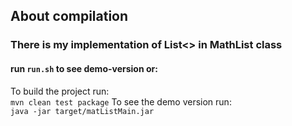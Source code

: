 ## About compilation ##
### There is my implementation of List<> in MathList<T extends Number> class ###
#### run `run.sh` to see demo-version or: ####
To build the project run:\
`mvn clean test package`
To see the demo version run:\
`java -jar target/matListMain.jar`